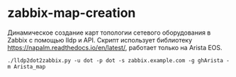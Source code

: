 # zabbix-map-creation
Динамическое создание карт топологии сетевого оборудования в Zabbix с помощью lldp и API. Скрипт использует библиотеку https://napalm.readthedocs.io/en/latest/, работает только на Arista EOS.

`./lldp2dot2zabbix.py -u dot -p dot -s zabbix.example.com -g ghArista -m Arista_map`
